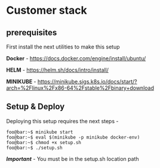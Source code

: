 # Customer stack

## prerequisites

First install the next utilities to make this setup

**Docker** - https://docs.docker.com/engine/install/ubuntu/

**HELM** - https://helm.sh/docs/intro/install/

**MINIKUBE** - https://minikube.sigs.k8s.io/docs/start/?arch=%2Flinux%2Fx86-64%2Fstable%2Fbinary+download

## Setup & Deploy

Deploying this setup requires the next steps - 

```console
foo@bar:~$ minikube start
foo@bar:~$ eval $(minikube -p minikube docker-env)
foo@bar:~$ chmod +x setup.sh
foo@bar:~$ ./setup.sh
```

***Important*** - You must be in the setup.sh location path